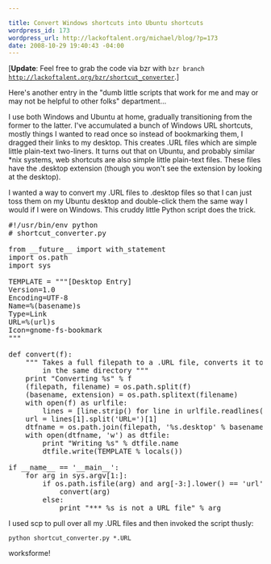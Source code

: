 ```yaml
--- 

title: Convert Windows shortcuts into Ubuntu shortcuts
wordpress_id: 173
wordpress_url: http://lackoftalent.org/michael/blog/?p=173
date: 2008-10-29 19:40:43 -04:00
---
```

[<strong>Update</strong>: Feel free to grab the code via bzr with <code>bzr branch http://lackoftalent.org/bzr/shortcut_converter</code>.]

Here's another entry in the "dumb little scripts that work for me and may or may not be helpful to other folks" department...

I use both Windows and Ubuntu at home, gradually transitioning from the former to the latter.  I've accumulated a bunch of Windows URL shortcuts, mostly things I wanted to read once so instead of bookmarking them, I dragged their links to my desktop.  This creates .URL files which are simple little plain-text two-liners.  It turns out that on Ubuntu, and probably similar *nix systems, web shortcuts are also simple little plain-text files.  These files have the .desktop extension (though you won't see the extension by looking at the desktop).  

I wanted a way to convert my .URL files to .desktop files so that I can just toss them on my Ubuntu desktop and double-click them the same way I would if I were on Windows.  This cruddy little Python script does the trick.

<pre lang="python" line="1">
#!/usr/bin/env python
# shortcut_converter.py

from __future__ import with_statement 
import os.path
import sys

TEMPLATE = """[Desktop Entry]
Version=1.0
Encoding=UTF-8
Name=%(basename)s
Type=Link
URL=%(url)s
Icon=gnome-fs-bookmark
"""

def convert(f):
    """ Takes a full filepath to a .URL file, converts it to a .desktop file 
        in the same directory """
    print "Converting %s" % f
    (filepath, filename) = os.path.split(f)
    (basename, extension) = os.path.splitext(filename)
    with open(f) as urlfile:
        lines = [line.strip() for line in urlfile.readlines()]
    url = lines[1].split('URL=')[1]
    dtfname = os.path.join(filepath, '%s.desktop' % basename)
    with open(dtfname, 'w') as dtfile:
        print "Writing %s" % dtfile.name
        dtfile.write(TEMPLATE % locals())

if __name__ == '__main__':
    for arg in sys.argv[1:]:
        if os.path.isfile(arg) and arg[-3:].lower() == 'url':
            convert(arg)
        else:
            print "*** %s is not a URL file" % arg
</pre>

I used scp to pull over all my .URL files and then invoked the script thusly:

<code>python shortcut_converter.py *.URL</code>

worksforme!
